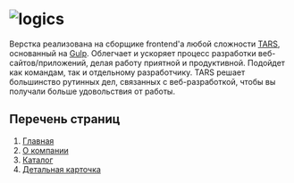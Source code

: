 # ![logics](http://logics.su/projects39/index.jpg "Дом камня (корпоративный сайт)")
Верстка реализована на сборщике frontend'а любой сложности [TARS](https://github.com/tars/tars), основанный на [Gulp](http://gulpjs.com/). Облегчает и ускоряет процесс разработки веб-сайтов/приложений, делая работу приятной и продуктивной. Подойдет как командам, так и отдельному разработчику. TARS решает большинство рутинных дел, связанных с веб-разработкой, чтобы вы получали больше удовольствия от работы.

## Перечень страниц
1. [Главная](http://logics.su/projects50/)
2. [О компании](http://logics.su/projects50/inner.html)
3. [Каталог](http://logics.su/projects50/catalog.html)
4. [Детальная карточка](http://logics.su/projects50/detali.html)